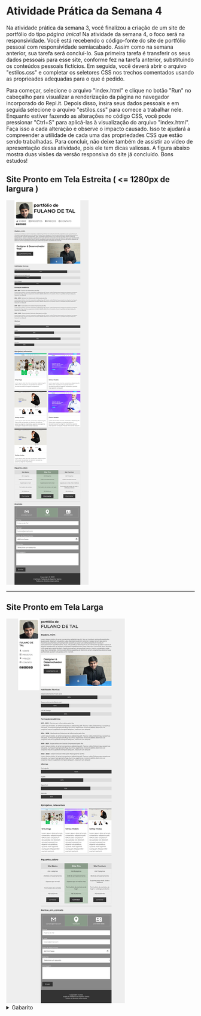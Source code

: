 # Atividade Prática da Semana 4  

Na atividade prática da semana 3, você finalizou a criação de um site de portfólio do tipo *página única*! Na atividade da semana 4, o foco será na responsividade. Você está recebendo o código-fonte do site de portfólio pessoal com responsividade semiacabado. Assim como na semana anterior, sua tarefa será concluí-lo. Sua primeira tarefa é transferir os seus dados pessoais para esse site, conforme fez na tarefa anterior, substituindo os conteúdos pessoais fictícios. Em seguida, você deverá abrir o arquivo "estilos.css" e completar os seletores CSS nos trechos comentados usando as proprieades adequadas para o que é pedido.

Para começar, selecione o arquivo "index.html" e clique no botão "Run" no cabeçalho para visualizar a renderização da página no navegador incorporado do Repl.it. Depois disso, insira seus dados pessoais e em seguida selecione o arquivo "estilos.css" para comece a trabalhar nele. Enquanto estiver fazendo as alterações no código CSS, você pode pressionar "Ctrl+S" para aplicá-las à visualização do arquivo "index.html". Faça isso a cada alteração e observe o impacto causado. Isso te ajudará a compreender a utilidade de cada uma das propriedades CSS que estão sendo trabalhadas. Para concluir, não deixe também de assistir ao vídeo de apresentação dessa atividade, pois ele tem dicas valiosas. A figura abaixo mostra duas visões da versão responsiva do site já concluído. Bons estudos!

## Site Pronto em Tela Estreita ( <= 1280px de largura )

<img src="assets/siteTelaEstreita.png" alt="Site em Telas Estreitas" />

<hr>

## Site Pronto em Tela Larga

<img src="assets/siteTelaLarga.png" alt="Site em Telas Largas" />

<details>
  <summary>Gabarito</summary>

```css
/* 1. Configurações CSS para telas de até 1280px */
@media screen and (max-width: 1280px) {

/* 2. Posicionamento estático */
position: static;
  
/* 3. Largura de 80% da largura área de visualização */
width: 80vw;

/* 4. Altura automática */
height: auto;

/* 5. Contêiner flexbox */
display: flex;
  
/* 6. Espaço de 1rem entre itens flexbox */
gap: 1rem;

/* 7. Contêiner flexbox */
display: flex;
  
/* 8. Espaço de 3vw entre itens flexbox */
gap: 3vw;

/* 9. Largura de 2.5% da largura área de visualização */
width: 2.5vw;
  
/* 10. Margem direita de 0.6% da largura área de visualização */
margin-right: .6vw;

/* 11. Tamanho de fonte de 2.5% da largura área de visualização */
font-size: 2.5vw;

/* 12. Alinhamento vertical superior */
vertical-align: top;
  
/* 13. Margens zeradas (forçar) */
margin: 0 !important;
  
/* 14. Ocultar elemento */
display: none;

/* 15. Mostrar elemento */
display: show;

/* 16. Posicionamento estático */
position: static;
  
/* 17. Margem interna superior de 0.5rem */
padding-top: .5rem;

/* 18. Grid de duas colunas iguais */
grid-template-columns: 1fr 1fr;

/* 19. Altura automática (forçar) */
height: auto !important;

/* 20. Largura de 50% do pai, menos 0.75rem */
width: calc(50% - 0.75rem);

```

</details>